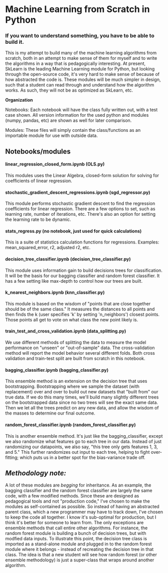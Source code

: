 # Machine Learning from Scratch in Python


### If you want to understand something, you have to be able to build it. 

This is my attempt to build many of the machine learning algorithms from
scratch, both in an attempt to make sense of them for myself and to write the
algorithms in a way that is pedagogically interesting. At present, SkLearn is
the leading Machine Learning module for Python, but looking through the
open-source code, it's very hard to make sense of because of how abstracted
the code is. These modules will be much simpler in design, such that a student
can read through and understand how the algorithm works. As such, they will
not be as optimized as SkLearn, etc.

**__Organization__**

Notebooks: Each notebook will have the class fully written out, with a test case shown.
All version information for the used python and modules (numpy, pandas, etc)
are shown as well for later comparison. 

Modules: These files will simply contain the class/functions as an importable
module for use with outside data.

## Notebooks/modules


#### linear_regression_closed_form.ipynb (OLS.py)

This modules uses the Linear Algebra, closed-form solution for solving for
coefficients of linear regression. 

#### stochastic_gradient_descent_regressions.ipynb (sgd_regressor.py)

This module performs stochastic gradient descent to find the regression
coefficients for linear regression. There are a few options to set, such as
learning rate, number of iterations, etc. There's also an option for setting
the learning rate to be dynamic. 

#### stats\_regress.py (no notebook, just used for quick calculations)

This is a suite of statistics calculation functions for regressions. Examples:
mean_squared_error, r2, adjusted r2, etc.

#### decision_tree_classifier.ipynb (decision_tree_classifier.py)

This module uses information gain to build decisions trees for
classification. It will be the basis for our bagging classifier and random
forest classifier. It has a few setting like max-depth to control how our
trees are built.

#### k_nearest_neighbors.ipynb (knn_classifier.py)

This module is based on the wisdom of "points that are close together should
be of the same class." It measures the distances to all points and then finds
the k (user specifies 'k' by setting 'n_neighbors') closest points. Those points all get to vote on
what class the new point likely is. 

#### train_test_and_cross_validation.ipynb (data_splitting.py)

We use different methods of splitting the data to measure the model
performance on "unseen" or "out-of-sample" data. The cross-validation method
will report the model behavior several different folds. Both cross validation
and train-test split are built from scratch in this notebook. 

#### bagging_classifier.ipynb (bagging_classifier.py)

This ensemble method is an extension on the decision tree that uses
bootstrapping. Bootstrapping where we sample the dataset (with replacement)
over and over to build out new datasets that "built from" our true data. If we
do this many times, we'll build many slightly different trees on the bootstrapped data
since no two trees will see the exact same data. Then we let all the trees
predict on any new data, and allow the wisdom of the masses to determine our
final outcome.

#### random_forest_classifier.ipynb (random_forest_classifier.py)

This is another ensemble method. It's just like the bagging_classifier, except
we also randomize what features go to each tree in our data. Instead of just
randomizing our datapoints, we also say, "this tree only gets features 1, 3,
and 5." This further randomizes out input to each tree, helping to fight
over-fitting; which puts us in a better spot for the bias-variance trade off.

## _Methodology note:_

A lot of these modules are *begging* for inheritance. As an example, the
bagging classifier and the random forest classifier are largely the same code,
with a few modified methods. Since these are designed as pedagogical tools and
not "production code," I've chosen to make the modules as self-contained as
possible. So instead of having an abstracted parent class, which a new
programmer may have to track down, I've chosen to keep the code all together.
I know it's sub-optimal for production, but I think it's better for someone to
learn from. The only exceptions are ensemble methods that call entire other
algorithms. For instance, the random forest module is building a bunch of
decision trees, but with modfied data inputs. To illustrate this point, the
decision tree class is imported as a stand-alone module and plugged in to the
random forest module where it belongs - instead of recreating the decision
tree in that class. The idea is that a new student will see how random forest
(or other ensemble methodology) is just a super-class that wraps around
another algorithm.

